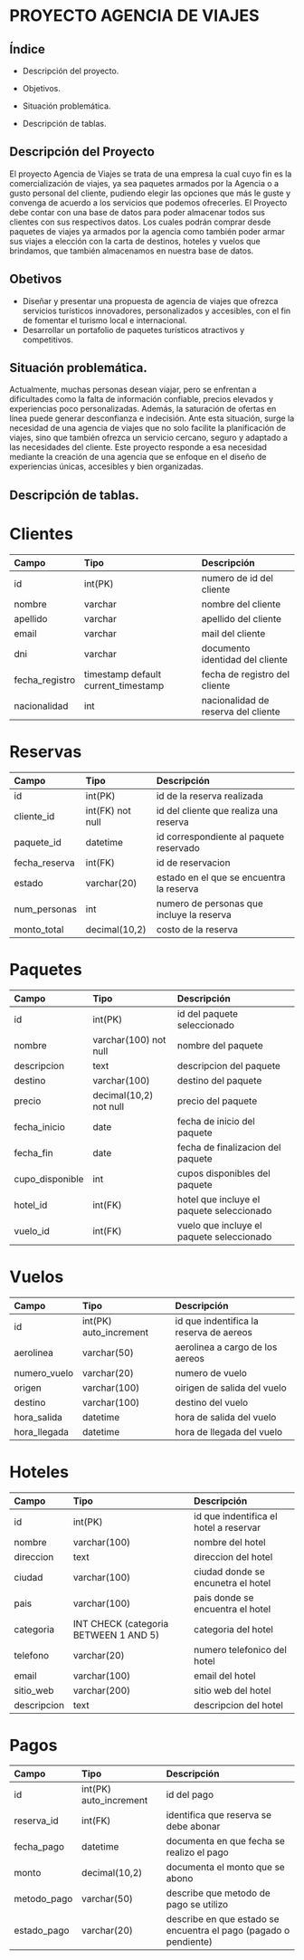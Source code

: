 # PROYECTO AGENCIA DE VIAJES

## Índice

- Descripción del proyecto.

- Objetivos.

- Situación problemática.

- Descripción de tablas.

## Descripción del Proyecto

El proyecto Agencia de Viajes se trata de una empresa la cual cuyo fin es la comercialización de
viajes, ya sea paquetes armados por la Agencia o a gusto personal del cliente, pudiendo elegir
las opciones que más le guste y convenga de acuerdo a los servicios que podemos ofrecerles.
El Proyecto debe contar con una base de datos para poder almacenar todos sus clientes con
sus respectivos datos. Los cuales podrán comprar desde paquetes de viajes ya armados por la
agencia como también poder armar sus viajes a elección con la carta de destinos, hoteles y
vuelos que brindamos, que también almacenamos en nuestra base de datos.

## Obetivos

- Diseñar y presentar una propuesta de agencia de viajes que ofrezca servicios turísticos innovadores, personalizados y accesibles, con el fin de fomentar el turismo local e internacional.
- Desarrollar un portafolio de paquetes turísticos atractivos y competitivos.

## Situación problemática.

Actualmente, muchas personas desean viajar, pero se enfrentan a dificultades como la falta de información confiable, precios elevados y experiencias poco personalizadas. Además, la saturación de ofertas en línea puede generar desconfianza e indecisión. Ante esta situación, surge la necesidad de una agencia de viajes que no solo facilite la planificación de viajes, sino que también ofrezca un servicio cercano, seguro y adaptado a las necesidades del cliente. Este proyecto responde a esa necesidad mediante la creación de una agencia que se enfoque en el diseño de experiencias únicas, accesibles y bien organizadas.

## Descripción de tablas.

# Clientes

| Campo      | Tipo     | Descripción                    |
| :--------- | :------- | :----------------------------- |
| id         | int(PK) | numero de id del cliente       |
| nombre     | varchar  | nombre del cliente             |
| apellido   | varchar  | apellido del cliente           |
| email      | varchar  | mail del cliente               |
| dni        | varchar  | documento identidad del cliente               |
| fecha_registro   |timestamp default current_timestamp    | fecha de registro del cliente|
| nacionalidad | int  | nacionalidad de reserva del cliente  |


# Reservas

| Campo      | Tipo    | Descripción                            |
| :--------- | :------ | :------------------------------------- |
| id | int(PK) | id de la reserva realizada             |
| cliente_id | int(FK) not null | id del cliente que realiza una reserva |
| paquete_id  | datetime | id correspondiente al paquete reservado              |
| fecha_reserva | int(FK) | id de reservacion           |
| estado| varchar(20) | estado en el que se encuentra la reserva         |
| num_personas   | int | numero de personas que incluye la reserva            |
| monto_total    | decimal(10,2) | costo de la reserva                    |


# Paquetes

| Campo      | Tipo    | Descripción                 |
| :--------- | :------ | :-------------------------- |
| id | int(PK) | id del paquete seleccionado |
| nombre |varchar(100) not null | nombre del paquete             |
|descripcion | text | descripcion del paquete                |
| destino   | varchar(100) | destino del paquete          |
| precio     | decimal(10,2) not null| precio del paquete          |
| fecha_inicio | date | fecha de inicio del paquete |
| fecha_fin | date | fecha de finalizacion del paquete |
| cupo_disponible | int | cupos disponibles del paquete |
| hotel_id | int(FK) | hotel que incluye el paquete seleccionado |
| vuelo_id | int(FK) | vuelo que incluye el paquete seleccionado |

# Vuelos

| Campo         | Tipo    | Descripción                             |
| :------------ | :------ | :-------------------------------------- |
| id    | int(PK) auto_increment | id que indentifica la reserva de aereos |
| aerolinea     | varchar(50) | aerolinea a cargo de los aereos         |
| numero_vuelo     | varchar(20) | numero de vuelo     |
| origen    | varchar(100) | oirigen de salida del vuelo|
| destino    | varchar(100) | destino del vuelo|
| hora_salida | datetime    | hora de salida del vuelo |
| hora_llegada | datetime    |hora de llegada del vuelo |

# Hoteles

| Campo         | Tipo    | Descripción                            |
| :------------ | :------ | :------------------------------------- |
| id     | int(PK) | id que indentifica el hotel a reservar |
| nombre        | varchar(100) | nombre del hotel|
| direccion     | text | direccion del hotel|
| ciudad    | varchar(100) | ciudad donde se encunetra el hotel|
| pais     | varchar(100) | pais donde se encuentra el hotel|
| categoria     | INT CHECK (categoria BETWEEN 1 AND 5) | categoria del hotel|
| telefono      | varchar(20)   | numero telefonico del hotel|
| email | varchar(100)    |   email del hotel   |
| sitio_web  | varchar(200)    | sitio web del hotel |
| descripcion  | text  | descripcion del hotel |


# Pagos

| Campo       | Tipo    | Descripción                                |
| :---------- | :------ | :----------------------------------------- |
| id    | int(PK) auto_increment | id del pago     |
| reserva_id  | int(FK) | identifica que reserva se debe abonar      |
| fecha_pago  | datetime | documenta en que fecha se realizo el pago  |
| monto | decimal(10,2)| documenta el monto que se abono            |
| metodo_pago | varchar(50) | describe que metodo de pago se utilizo |
| estado_pago  | varchar(20) | describe en que estado se encuentra el pago (pagado o pendiente) |


